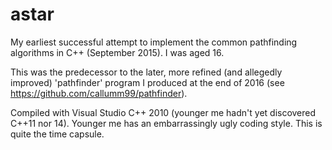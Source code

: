 # astar
My earliest successful attempt to implement the common pathfinding algorithms in C++ (September 2015). I was aged 16.

This was the predecessor to the later, more refined (and allegedly improved) 'pathfinder' program I produced at the end of 2016 (see https://github.com/callumm99/pathfinder).

Compiled with Visual Studio C++ 2010 (younger me hadn't yet discovered C++11 nor 14). Younger me has an embarrassingly ugly coding style. This is quite the time capsule.
